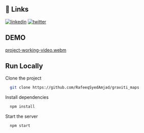 ## 🔗 Links
[![linkedin](https://img.shields.io/badge/linkedin-0A66C2?style=for-the-badge&logo=linkedin&logoColor=white)](https://www.linkedin.com/in/rafeeq-syed-amjad-a0b64b175/)
[![twitter](https://img.shields.io/badge/twitter-1DA1F2?style=for-the-badge&logo=twitter&logoColor=white)](https://twitter.com/Rafeeq78301599)

## DEMO
[project-working-video.webm](https://user-images.githubusercontent.com/64955243/192137672-f947253f-3900-4aae-9629-04a5b717832b.webm)
## Run Locally

Clone the project

```bash
  git clone https://github.com/RafeeqSyedAmjad/graviti_maps
```

Install dependencies

```bash
  npm install
```

Start the server

```bash
  npm start
```

